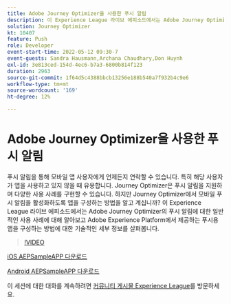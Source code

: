 ```yaml
---
title: Adobe Journey Optimizer을 사용한 푸시 알림
description: 이 Experience League 라이브 에피소드에서는 Adobe Journey Optimizer의 푸시 알림에 대한 일반적인 사용 사례에 대해 알아보고 Adobe Experience Platform에서 제공하는 푸시용 앱을 구성하는 방법에 대한 기술적인 세부 정보를 살펴봅니다.
solution: Journey Optimizer
kt: 10407
feature: Push
role: Developer
event-start-time: 2022-05-12 09:30-7
event-guests: Sandra Hausmann,Archana Chaudhary,Don Huynh
exl-id: 3e813ced-154d-4ec6-b7a3-6800b814f123
duration: 2963
source-git-commit: 1f64d5c4388bbcb13256e188b540a7f932b4c9e6
workflow-type: tm+mt
source-wordcount: '169'
ht-degree: 12%

---
```


# Adobe Journey Optimizer을 사용한 푸시 알림

푸시 알림을 통해 모바일 앱 사용자에게 언제든지 연락할 수 있습니다. 특히 해당 사용자가 앱을 사용하고 있지 않을 때 유용합니다. Journey Optimizer은 푸시 알림을 지원하며 다양한 사용 사례를 구현할 수 있습니다. 하지만 Journey Optimizer에서 모바일 푸시 알림을 활성화하도록 앱을 구성하는 방법을 알고 계십니까? 이 Experience League 라이브 에피소드에서는 Adobe Journey Optimizer의 푸시 알림에 대한 일반적인 사용 사례에 대해 알아보고 Adobe Experience Platform에서 제공하는 푸시용 앱을 구성하는 방법에 대한 기술적인 세부 정보를 살펴봅니다.

>[!VIDEO](https://video.tv.adobe.com/v/342810/?quality=12&learn=on)

[iOS AEPSampleAPP 다운로드](https://github.com/adobe/aepsdk-sample-app-ios)

[Android AEPSampleAPP 다운로드](https://github.com/adobe/aepsdk-sample-app-android)

이 세션에 대한 대화를 계속하려면 [커뮤니티 게시물 Experience League](https://experienceleaguecommunities.adobe.com/t5/journey-optimizer-discussions/experience-league-live-post-session-discussion-push/td-p/451869)를 방문하세요.

